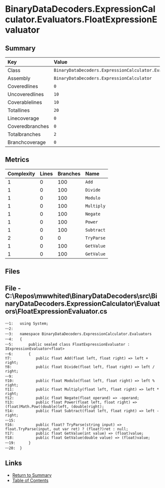 ﻿# BinaryDataDecoders.ExpressionCalculator.Evaluators.FloatExpressionEvaluator

## Summary

| Key             | Value                                                                         |
| :-------------- | :---------------------------------------------------------------------------- |
| Class           | `BinaryDataDecoders.ExpressionCalculator.Evaluators.FloatExpressionEvaluator` |
| Assembly        | `BinaryDataDecoders.ExpressionCalculator`                                     |
| Coveredlines    | `0`                                                                           |
| Uncoveredlines  | `10`                                                                          |
| Coverablelines  | `10`                                                                          |
| Totallines      | `20`                                                                          |
| Linecoverage    | `0`                                                                           |
| Coveredbranches | `0`                                                                           |
| Totalbranches   | `2`                                                                           |
| Branchcoverage  | `0`                                                                           |

## Metrics

| Complexity | Lines | Branches | Name       |
| :--------- | :---- | :------- | :--------- |
| 1          | 0     | 100      | `Add`      |
| 1          | 0     | 100      | `Divide`   |
| 1          | 0     | 100      | `Modulo`   |
| 1          | 0     | 100      | `Multiply` |
| 1          | 0     | 100      | `Negate`   |
| 1          | 0     | 100      | `Power`    |
| 1          | 0     | 100      | `Subtract` |
| 2          | 0     | 0        | `TryParse` |
| 1          | 0     | 100      | `GetValue` |
| 1          | 0     | 100      | `GetValue` |

## Files

## File - C:\Repos\mwwhited\BinaryDataDecoders\src\BinaryDataDecoders.ExpressionCalculator\Evaluators\FloatExpressionEvaluator.cs

```CSharp
〰1:   using System;
〰2:   
〰3:   namespace BinaryDataDecoders.ExpressionCalculator.Evaluators
〰4:   {
〰5:       public sealed class FloatExpressionEvaluator : IExpressionEvaluator<float>
〰6:       {
‼7:           public float Add(float left, float right) => left + right;
‼8:           public float Divide(float left, float right) => left / right;
〰9:   
‼10:          public float Modulo(float left, float right) => left % right;
‼11:          public float Multiply(float left, float right) => left * right;
‼12:          public float Negate(float operand) => -operand;
‼13:          public float Power(float left, float right) => (float)Math.Pow((double)left, (double)right);
‼14:          public float Subtract(float left, float right) => left - right;
〰15:  
‼16:          public float? TryParse(string input) => float.TryParse(input, out var ret) ? (float?)ret : null;
‼17:          public float GetValue(int value) => (float)value;
‼18:          public float GetValue(double value) => (float)value;
〰19:      }
〰20:  }
```

## Links

* [Return to Summary](Summary.md)
* [Table of Contents](../TOC.md)

